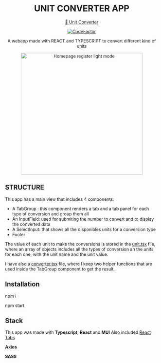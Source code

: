 <div id="header" align="center">
  <h1> UNIT CONVERTER APP </h1>

[🔗 Unit Converter](https://vivitt.github.io/rick_morty_app/)

[![CodeFactor](https://www.codefactor.io/repository/github/vivitt/rick_morty_app/badge/master)](https://www.codefactor.io/repository/github/vivitt/rick_morty_app/overview/master)

  <p>A webapp made with REACT and TYPESCRIPT to convert different kind of units</p>
  </div>

<div align="center">
<img src="public/Screenshot-01.png" alt="Homepage register light mode" width="400"  />

</div>

## STRUCTURE

This app has a main view that includes 4 components:

- A TabGroup : this component renders a tab and a tab panel for each type of conversion and group them all
- An InputField: used for submiting the number to convert and to display the converted data
- A SelectInput: that shows all the disponibles units for a conversion type
- Footer

The value of each unit to make the conversions is stored in the [unit.tsx](src/units/unit.tsx) file, where an array of objects includes all the types of conversion an the units for each one, with the unit name and the unit value.

I have also a [converter.tsx](src/converter.tsx) file, where I keep two helper functions that are used inside the TabGroup component to get the result.

## Installation

npm i

npm start

## Stack

This app was made with **Typescript**, **React** and **MUI**
Also included [React Tabs](https://www.npmjs.com/package/react-tabs)

**Axios**

**SASS**
